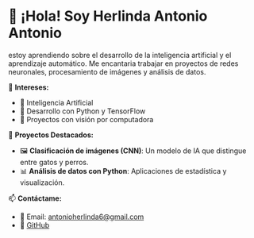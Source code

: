 # 👋 ¡Hola! Soy Herlinda Antonio Antonio  

estoy aprendiendo sobre el desarrollo de la inteligencia artificial y el aprendizaje automático. Me encantaria trabajar en proyectos de redes neuronales, procesamiento de imágenes y análisis de datos.  

📌 **Intereses:**  
- 🔹 Inteligencia Artificial
- 🔹 Desarrollo con Python y TensorFlow  
- 🔹 Proyectos con visión por computadora  

💼 **Proyectos Destacados:**  
- 🖼️ **Clasificación de imágenes (CNN)**: Un modelo de IA que distingue entre gatos y perros.  
- 📊 **Análisis de datos con Python**: Aplicaciones de estadística y visualización.  

📫 **Contáctame:**  
- 📧 Email: antonioherlinda6@gmail.com  
- 🐙 [GitHub](https://github.com/lindaAntonio)  

